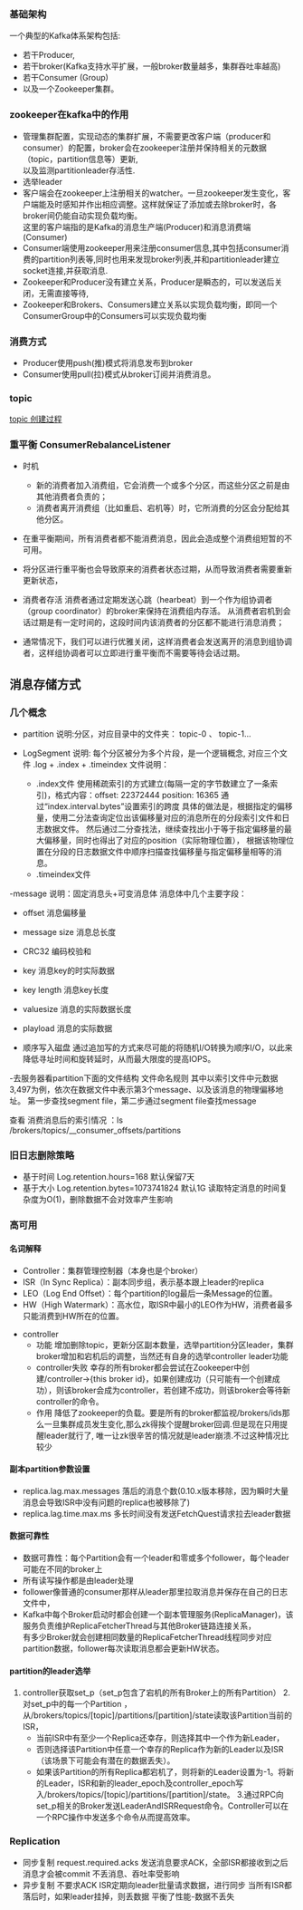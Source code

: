 ### 基础架构
一个典型的Kafka体系架构包括:
* 若干Producer,
* 若干broker(Kafka支持水平扩展，一般broker数量越多，集群吞吐率越高)
* 若干Consumer (Group)
* 以及一个Zookeeper集群。

### zookeeper在kafka中的作用
* 管理集群配置，实现动态的集群扩展，不需要更改客户端（producer和consumer）的配置，broker会在zookeeper注册并保持相关的元数据（topic，partition信息等）更新,  
   以及监测partitionleader存活性.
* 选举leader
* 客户端会在zookeeper上注册相关的watcher。一旦zookeeper发生变化，客户端能及时感知并作出相应调整。这样就保证了添加或去除broker时，各broker间仍能自动实现负载均衡。  
   这里的客户端指的是Kafka的消息生产端(Producer)和消息消费端(Consumer)
* Consumer端使用zookeeper用来注册consumer信息,其中包括consumer消费的partition列表等,同时也用来发现broker列表,并和partitionleader建立socket连接,并获取消息.
* Zookeeper和Producer没有建立关系，Producer是瞬态的，可以发送后关闭，无需直接等待,
* Zookeeper和Brokers、Consumers建立关系以实现负载均衡，即同一个ConsumerGroup中的Consumers可以实现负载均衡

### 消费方式
* Producer使用push(推)模式将消息发布到broker
* Consumer使用pull(拉)模式从broker订阅并消费消息。

### topic
[topic 创建过程](https://www.cnblogs.com/huxi2b/p/5923252.html)


### 重平衡  ConsumerRebalanceListener
- 时机
   * 新的消费者加入消费组，它会消费一个或多个分区，而这些分区之前是由其他消费者负责的；  
   * 消费者离开消费组（比如重启、宕机等）时，它所消费的分区会分配给其他分区。
- 在重平衡期间，所有消费者都不能消费消息，因此会造成整个消费组短暂的不可用。
- 将分区进行重平衡也会导致原来的消费者状态过期，从而导致消费者需要重新更新状态，

- 消费者存活
   消费者通过定期发送心跳（hearbeat）到一个作为组协调者（group coordinator）的broker来保持在消费组内存活。
   从消费者宕机到会话过期是有一定时间的，这段时间内该消费者的分区都不能进行消息消费；

- 通常情况下，我们可以进行优雅关闭，这样消费者会发送离开的消息到组协调者，这样组协调者可以立即进行重平衡而不需要等待会话过期。

## 消息存储方式

### 几个概念
- partition
  说明:分区，对应目录中的文件夹： topic-0 、 topic-1...
  
- LogSegment
  说明: 每个分区被分为多个片段，是一个逻辑概念, 对应三个文件  .log + .index + .timeindex
  文件说明：
  - .index文件
    使用稀疏索引的方式建立(每隔一定的字节数建立了一条索引)，格式内容：offset: 22372444 position: 16365
    通过“index.interval.bytes”设置索引的跨度
    具体的做法是，根据指定的偏移量，使用二分法查询定位出该偏移量对应的消息所在的分段索引文件和日志数据文件。
    然后通过二分查找法，继续查找出小于等于指定偏移量的最大偏移量，同时也得出了对应的position（实际物理位置），
    根据该物理位置在分段的日志数据文件中顺序扫描查找偏移量与指定偏移量相等的消息。
  - .timeindex文件
     
  
-message
  说明：固定消息头+可变消息体
  消息体中几个主要字段：
   - offset 消息偏移量
   - message size 消息总长度
   - CRC32 编码校验和
   - key 消息key的时实际数据
   - key length 消息key长度
   - valuesize 消息的实际数据长度
   - playload 消息的实际数据
    
- 顺序写入磁盘
  通过追加写的方式来尽可能的将随机I/O转换为顺序I/O，以此来降低寻址时间和旋转延时，从而最大限度的提高IOPS。
  
-去服务器看partition下面的文件结构
 文件命名规则
 其中以索引文件中元数据3,497为例，依次在数据文件中表示第3个message、以及该消息的物理偏移地址。
 第一步查找segment file，第二步通过segment file查找message
 
 查看 消费消息后的索引情况 ：ls /brokers/topics/__consumer_offsets/partitions 


### 旧日志删除策略
- 基于时间
   Log.retention.hours=168
   默认保留7天
- 基于大小
   Log.retention.bytes=1073741824
   默认1G
   读取特定消息的时间复杂度为O(1)，删除数据不会对效率产生影响

 
### 高可用

#### 名词解释
- Controller：集群管理控制器（本身也是个broker）
- ISR（In Sync Replica）：副本同步组，表示基本跟上leader的replica
- LEO（Log End Offset）：每个partition的log最后一条Message的位置。
- HW（High Watermark）：高水位，取ISR中最小的LEO作为HW，消费者最多只能消费到HW所在的位置。

* controller
  - 功能
    增加删除topic，更新分区副本数量，选举partition分区leader，集群broker增加和宕机后的调整，当然还有自身的选举controller leader功能
  - controller失败 
   幸存的所有broker都会尝试在Zookeeper中创建/controller->{this broker id}，如果创建成功（只可能有一个创建成功），则该broker会成为controller，若创建不成功，则该broker会等待新controller的命令。
  - 作用
   降低了zookeeper的负载。要是所有的broker都监视/brokers/ids那么一旦集群成员发生变化,那么zk得挨个提醒broker回调.但是现在只用提醒leader就行了,
   唯一让zk很辛苦的情况就是leader崩溃.不过这种情况比较少


#### 副本partition参数设置
- replica.lag.max.messages 落后的消息个数(0.10.x版本移除，因为瞬时大量消息会导致ISR中没有问题的replica也被移除了)
- replica.lag.time.max.ms 多长时间没有发送FetchQuest请求拉去leader数据

#### 数据可靠性
- 数据可靠性：每个Partition会有一个leader和零或多个follower，每个leader可能在不同的broker上
- 所有读写操作都是由leader处理
- follower像普通的consumer那样从leader那里拉取消息并保存在自己的日志文件中，
- Kafka中每个Broker启动时都会创建一个副本管理服务(ReplicaManager)，该服务负责维护ReplicaFetcherThread与其他Broker链路连接关系，  
  有多少Broker就会创建相同数量的ReplicaFetcherThread线程同步对应partition数据，follower每次读取消息都会更新HW状态。

#### partition的leader选举
1. controller获取set_p（set_p包含了宕机的所有Broker上的所有Partition）
2.对set_p中的每一个Partition ，从/brokers/topics/[topic]/partitions/[partition]/state读取该Partition当前的ISR， 
   - 当前ISR中有至少一个Replica还幸存，则选择其中一个作为新Leader，
   - 否则选择该Partition中任意一个幸存的Replica作为新的Leader以及ISR（该场景下可能会有潜在的数据丢失）。
   - 如果该Partition的所有Replica都宕机了，则将新的Leader设置为-1。将新的Leader，ISR和新的leader_epoch及controller_epoch写入/brokers/topics/[topic]/partitions/[partition]/state。 
3.通过RPC向set_p相关的Broker发送LeaderAndISRRequest命令。Controller可以在一个RPC操作中发送多个命令从而提高效率。

### Replication
- 同步复制
   request.required.acks
   发送消息要求ACK，全部ISR都接收到之后消息才会被commit
   不丢消息、吞吐率受影响
- 异步复制
   不要求ACK
   ISR定期向leader批量请求数据，进行同步
   当所有ISR都落后时，如果leader挂掉，则丢数据
   平衡了性能-数据不丢失
